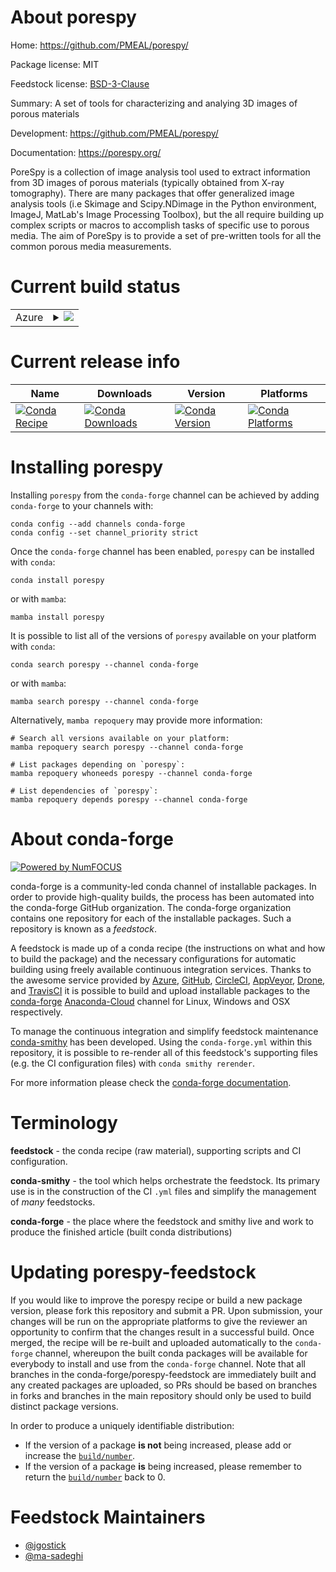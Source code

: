 About porespy
=============

Home: https://github.com/PMEAL/porespy/

Package license: MIT

Feedstock license: [BSD-3-Clause](https://github.com/conda-forge/porespy-feedstock/blob/main/LICENSE.txt)

Summary: A set of tools for characterizing and analying 3D images of porous materials

Development: https://github.com/PMEAL/porespy/

Documentation: https://porespy.org/

PoreSpy is a collection of image analysis tool used to extract information from 3D images of porous materials (typically obtained from X-ray tomography). There are many packages that offer generalized image analysis tools (i.e Skimage and Scipy.NDimage in the Python environment, ImageJ, MatLab's Image Processing Toolbox), but the all require building up complex scripts or macros to accomplish tasks of specific use to porous media. The aim of PoreSpy is to provide a set of pre-written tools for all the common porous media measurements.

Current build status
====================


<table>
    
  <tr>
    <td>Azure</td>
    <td>
      <details>
        <summary>
          <a href="https://dev.azure.com/conda-forge/feedstock-builds/_build/latest?definitionId=9674&branchName=main">
            <img src="https://dev.azure.com/conda-forge/feedstock-builds/_apis/build/status/porespy-feedstock?branchName=main">
          </a>
        </summary>
        <table>
          <thead><tr><th>Variant</th><th>Status</th></tr></thead>
          <tbody><tr>
              <td>linux_64_python3.10.____cpython</td>
              <td>
                <a href="https://dev.azure.com/conda-forge/feedstock-builds/_build/latest?definitionId=9674&branchName=main">
                  <img src="https://dev.azure.com/conda-forge/feedstock-builds/_apis/build/status/porespy-feedstock?branchName=main&jobName=linux&configuration=linux_64_python3.10.____cpython" alt="variant">
                </a>
              </td>
            </tr><tr>
              <td>linux_64_python3.8.____cpython</td>
              <td>
                <a href="https://dev.azure.com/conda-forge/feedstock-builds/_build/latest?definitionId=9674&branchName=main">
                  <img src="https://dev.azure.com/conda-forge/feedstock-builds/_apis/build/status/porespy-feedstock?branchName=main&jobName=linux&configuration=linux_64_python3.8.____cpython" alt="variant">
                </a>
              </td>
            </tr><tr>
              <td>linux_64_python3.9.____cpython</td>
              <td>
                <a href="https://dev.azure.com/conda-forge/feedstock-builds/_build/latest?definitionId=9674&branchName=main">
                  <img src="https://dev.azure.com/conda-forge/feedstock-builds/_apis/build/status/porespy-feedstock?branchName=main&jobName=linux&configuration=linux_64_python3.9.____cpython" alt="variant">
                </a>
              </td>
            </tr><tr>
              <td>osx_64_python3.10.____cpython</td>
              <td>
                <a href="https://dev.azure.com/conda-forge/feedstock-builds/_build/latest?definitionId=9674&branchName=main">
                  <img src="https://dev.azure.com/conda-forge/feedstock-builds/_apis/build/status/porespy-feedstock?branchName=main&jobName=osx&configuration=osx_64_python3.10.____cpython" alt="variant">
                </a>
              </td>
            </tr><tr>
              <td>osx_64_python3.8.____cpython</td>
              <td>
                <a href="https://dev.azure.com/conda-forge/feedstock-builds/_build/latest?definitionId=9674&branchName=main">
                  <img src="https://dev.azure.com/conda-forge/feedstock-builds/_apis/build/status/porespy-feedstock?branchName=main&jobName=osx&configuration=osx_64_python3.8.____cpython" alt="variant">
                </a>
              </td>
            </tr><tr>
              <td>osx_64_python3.9.____cpython</td>
              <td>
                <a href="https://dev.azure.com/conda-forge/feedstock-builds/_build/latest?definitionId=9674&branchName=main">
                  <img src="https://dev.azure.com/conda-forge/feedstock-builds/_apis/build/status/porespy-feedstock?branchName=main&jobName=osx&configuration=osx_64_python3.9.____cpython" alt="variant">
                </a>
              </td>
            </tr><tr>
              <td>win_64_python3.10.____cpython</td>
              <td>
                <a href="https://dev.azure.com/conda-forge/feedstock-builds/_build/latest?definitionId=9674&branchName=main">
                  <img src="https://dev.azure.com/conda-forge/feedstock-builds/_apis/build/status/porespy-feedstock?branchName=main&jobName=win&configuration=win_64_python3.10.____cpython" alt="variant">
                </a>
              </td>
            </tr><tr>
              <td>win_64_python3.8.____cpython</td>
              <td>
                <a href="https://dev.azure.com/conda-forge/feedstock-builds/_build/latest?definitionId=9674&branchName=main">
                  <img src="https://dev.azure.com/conda-forge/feedstock-builds/_apis/build/status/porespy-feedstock?branchName=main&jobName=win&configuration=win_64_python3.8.____cpython" alt="variant">
                </a>
              </td>
            </tr><tr>
              <td>win_64_python3.9.____cpython</td>
              <td>
                <a href="https://dev.azure.com/conda-forge/feedstock-builds/_build/latest?definitionId=9674&branchName=main">
                  <img src="https://dev.azure.com/conda-forge/feedstock-builds/_apis/build/status/porespy-feedstock?branchName=main&jobName=win&configuration=win_64_python3.9.____cpython" alt="variant">
                </a>
              </td>
            </tr>
          </tbody>
        </table>
      </details>
    </td>
  </tr>
</table>

Current release info
====================

| Name | Downloads | Version | Platforms |
| --- | --- | --- | --- |
| [![Conda Recipe](https://img.shields.io/badge/recipe-porespy-green.svg)](https://anaconda.org/conda-forge/porespy) | [![Conda Downloads](https://img.shields.io/conda/dn/conda-forge/porespy.svg)](https://anaconda.org/conda-forge/porespy) | [![Conda Version](https://img.shields.io/conda/vn/conda-forge/porespy.svg)](https://anaconda.org/conda-forge/porespy) | [![Conda Platforms](https://img.shields.io/conda/pn/conda-forge/porespy.svg)](https://anaconda.org/conda-forge/porespy) |

Installing porespy
==================

Installing `porespy` from the `conda-forge` channel can be achieved by adding `conda-forge` to your channels with:

```
conda config --add channels conda-forge
conda config --set channel_priority strict
```

Once the `conda-forge` channel has been enabled, `porespy` can be installed with `conda`:

```
conda install porespy
```

or with `mamba`:

```
mamba install porespy
```

It is possible to list all of the versions of `porespy` available on your platform with `conda`:

```
conda search porespy --channel conda-forge
```

or with `mamba`:

```
mamba search porespy --channel conda-forge
```

Alternatively, `mamba repoquery` may provide more information:

```
# Search all versions available on your platform:
mamba repoquery search porespy --channel conda-forge

# List packages depending on `porespy`:
mamba repoquery whoneeds porespy --channel conda-forge

# List dependencies of `porespy`:
mamba repoquery depends porespy --channel conda-forge
```


About conda-forge
=================

[![Powered by
NumFOCUS](https://img.shields.io/badge/powered%20by-NumFOCUS-orange.svg?style=flat&colorA=E1523D&colorB=007D8A)](https://numfocus.org)

conda-forge is a community-led conda channel of installable packages.
In order to provide high-quality builds, the process has been automated into the
conda-forge GitHub organization. The conda-forge organization contains one repository
for each of the installable packages. Such a repository is known as a *feedstock*.

A feedstock is made up of a conda recipe (the instructions on what and how to build
the package) and the necessary configurations for automatic building using freely
available continuous integration services. Thanks to the awesome service provided by
[Azure](https://azure.microsoft.com/en-us/services/devops/), [GitHub](https://github.com/),
[CircleCI](https://circleci.com/), [AppVeyor](https://www.appveyor.com/),
[Drone](https://cloud.drone.io/welcome), and [TravisCI](https://travis-ci.com/)
it is possible to build and upload installable packages to the
[conda-forge](https://anaconda.org/conda-forge) [Anaconda-Cloud](https://anaconda.org/)
channel for Linux, Windows and OSX respectively.

To manage the continuous integration and simplify feedstock maintenance
[conda-smithy](https://github.com/conda-forge/conda-smithy) has been developed.
Using the ``conda-forge.yml`` within this repository, it is possible to re-render all of
this feedstock's supporting files (e.g. the CI configuration files) with ``conda smithy rerender``.

For more information please check the [conda-forge documentation](https://conda-forge.org/docs/).

Terminology
===========

**feedstock** - the conda recipe (raw material), supporting scripts and CI configuration.

**conda-smithy** - the tool which helps orchestrate the feedstock.
                   Its primary use is in the construction of the CI ``.yml`` files
                   and simplify the management of *many* feedstocks.

**conda-forge** - the place where the feedstock and smithy live and work to
                  produce the finished article (built conda distributions)


Updating porespy-feedstock
==========================

If you would like to improve the porespy recipe or build a new
package version, please fork this repository and submit a PR. Upon submission,
your changes will be run on the appropriate platforms to give the reviewer an
opportunity to confirm that the changes result in a successful build. Once
merged, the recipe will be re-built and uploaded automatically to the
`conda-forge` channel, whereupon the built conda packages will be available for
everybody to install and use from the `conda-forge` channel.
Note that all branches in the conda-forge/porespy-feedstock are
immediately built and any created packages are uploaded, so PRs should be based
on branches in forks and branches in the main repository should only be used to
build distinct package versions.

In order to produce a uniquely identifiable distribution:
 * If the version of a package **is not** being increased, please add or increase
   the [``build/number``](https://docs.conda.io/projects/conda-build/en/latest/resources/define-metadata.html#build-number-and-string).
 * If the version of a package **is** being increased, please remember to return
   the [``build/number``](https://docs.conda.io/projects/conda-build/en/latest/resources/define-metadata.html#build-number-and-string)
   back to 0.

Feedstock Maintainers
=====================

* [@jgostick](https://github.com/jgostick/)
* [@ma-sadeghi](https://github.com/ma-sadeghi/)

